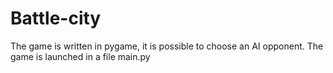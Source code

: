 # Battle-city
The game is written in pygame, it is possible to choose an AI opponent. The game is launched in a file main.py

